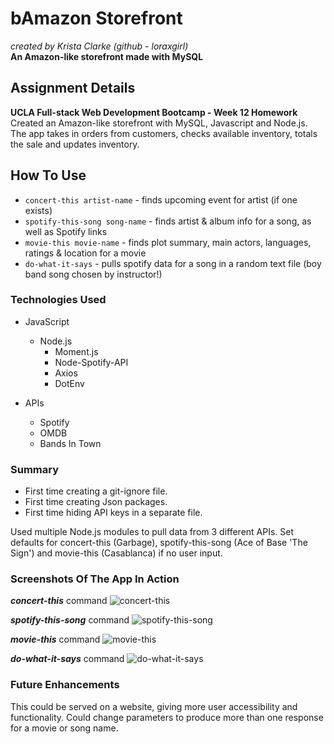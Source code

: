 # bAmazon Storefront
_created by Krista Clarke (github - loraxgirl)_<br>
**An Amazon-like storefront made with MySQL**

## Assignment Details
**UCLA Full-stack Web Development Bootcamp - Week 12 Homework**<br>
Created an Amazon-like storefront with MySQL, Javascript and Node.js. The app takes in orders from customers, checks available inventory, totals the sale and updates inventory. 


## How To Use
+ `concert-this artist-name` - finds upcoming event for artist (if one exists)
+ `spotify-this-song song-name` - finds artist & album info for a song, as well as Spotify links
+ `movie-this movie-name` - finds plot summary, main actors, languages, ratings & location for a movie
+ `do-what-it-says` - pulls spotify data for a song in a random text file (boy band song chosen by instructor!)


### Technologies Used
* JavaScript
  * Node.js
    * Moment.js
    * Node-Spotify-API
    * Axios
    * DotEnv

* APIs
  * Spotify
  * OMDB
  * Bands In Town


### Summary
+ First time creating a git-ignore file.
+ First time creating Json packages. 
+ First time hiding API keys in a separate file. 

Used multiple Node.js modules to pull data from 3 different APIs. 
Set defaults for concert-this (Garbage), spotify-this-song (Ace of Base 'The Sign') and movie-this (Casablanca) if no user input.


### Screenshots Of The App In Action
**_concert-this_** command
![concert-this](concert-this.png)

**_spotify-this-song_** command
![spotify-this-song](spotify-this-song.png)

**_movie-this_** command
![movie-this](movie-this.png)

**_do-what-it-says_** command
![do-what-it-says](do-what-it-says.png)


### Future Enhancements
This could be served on a website, giving more user accessibility and functionality.
Could change parameters to produce more than one response for a movie or song name.

